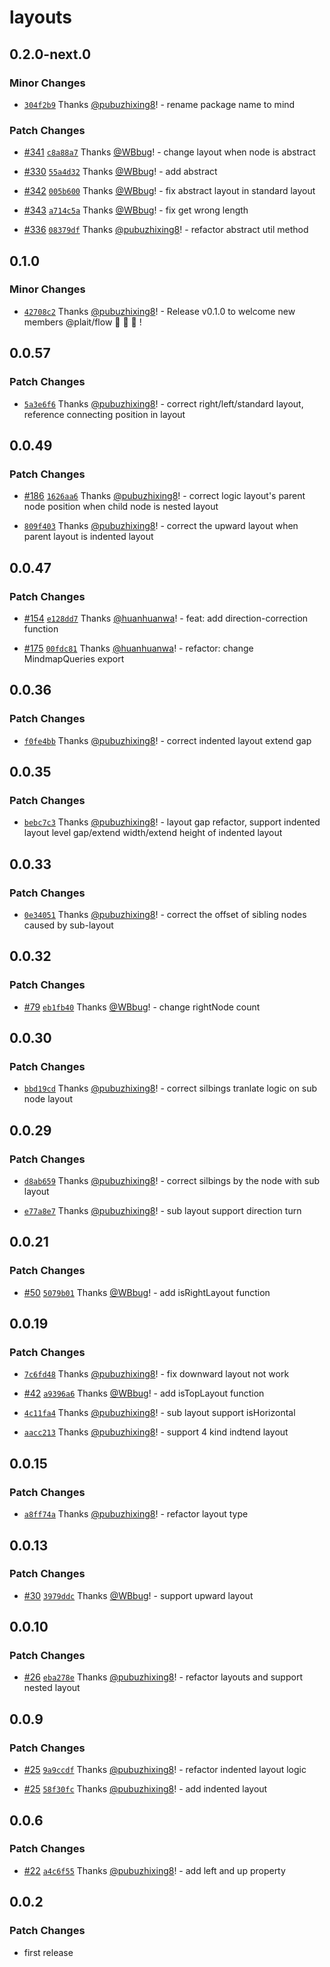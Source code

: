 # layouts

## 0.2.0-next.0

### Minor Changes

-   [`304f2b9`](https://github.com/worktile/plait/commit/304f2b9a613266e5f73b4d3b3403f6ad7aa1b9a2) Thanks [@pubuzhixing8](https://github.com/pubuzhixing8)! - rename package name to mind

### Patch Changes

-   [#341](https://github.com/worktile/plait/pull/341) [`c8a88a7`](https://github.com/worktile/plait/commit/c8a88a74d3c7b430841791c04a89cc70a570ea7a) Thanks [@WBbug](https://github.com/WBbug)! - change layout when node is abstract

*   [#330](https://github.com/worktile/plait/pull/330) [`55a4d32`](https://github.com/worktile/plait/commit/55a4d322455416600da7eb26431052de4f58050f) Thanks [@WBbug](https://github.com/WBbug)! - add abstract

-   [#342](https://github.com/worktile/plait/pull/342) [`005b600`](https://github.com/worktile/plait/commit/005b600391db12d114d4a9b85cf1538e8f2e0834) Thanks [@WBbug](https://github.com/WBbug)! - fix abstract layout in standard layout

*   [#343](https://github.com/worktile/plait/pull/343) [`a714c5a`](https://github.com/worktile/plait/commit/a714c5aacd454c35747fa599642ee8c866893c5d) Thanks [@WBbug](https://github.com/WBbug)! - fix get wrong length

-   [#336](https://github.com/worktile/plait/pull/336) [`08379df`](https://github.com/worktile/plait/commit/08379dfa822039a1ca81c121e41aeb3c34efccbd) Thanks [@pubuzhixing8](https://github.com/pubuzhixing8)! - refactor abstract util method

## 0.1.0

### Minor Changes

-   [`42708c2`](https://github.com/worktile/plait/commit/42708c2880be02ed30280d75fc21bb3f143c7537) Thanks [@pubuzhixing8](https://github.com/pubuzhixing8)! - Release v0.1.0 to welcome new members @plait/flow 🎉 🎉 🎉 !

## 0.0.57

### Patch Changes

-   [`5a3e6f6`](https://github.com/worktile/plait/commit/5a3e6f6fc1f298875d50c369d1135e645934a791) Thanks [@pubuzhixing8](https://github.com/pubuzhixing8)! - correct right/left/standard layout, reference connecting position in layout

## 0.0.49

### Patch Changes

-   [#186](https://github.com/worktile/plait/pull/186) [`1626aa6`](https://github.com/worktile/plait/commit/1626aa6716628c52bf688b65e7e8f1e5a2ae5527) Thanks [@pubuzhixing8](https://github.com/pubuzhixing8)! - correct logic layout's parent node position when child node is nested layout

*   [`809f403`](https://github.com/worktile/plait/commit/809f40328224eaa27887b74481eb200f2d96d323) Thanks [@pubuzhixing8](https://github.com/pubuzhixing8)! - correct the upward layout when parent layout is indented layout

## 0.0.47

### Patch Changes

-   [#154](https://github.com/worktile/plait/pull/154) [`e128dd7`](https://github.com/worktile/plait/commit/e128dd75d4aea49614545e9229bc9aa187c3d681) Thanks [@huanhuanwa](https://github.com/huanhuanwa)! - feat: add direction-correction function

*   [#175](https://github.com/worktile/plait/pull/175) [`00fdc81`](https://github.com/worktile/plait/commit/00fdc814914a7a1051320c3368e61b468e04fa05) Thanks [@huanhuanwa](https://github.com/huanhuanwa)! - refactor: change MindmapQueries export

## 0.0.36

### Patch Changes

-   [`f0fe4bb`](https://github.com/worktile/plait/commit/f0fe4bb34d17493b4e6498a77b6138d808fd13b2) Thanks [@pubuzhixing8](https://github.com/pubuzhixing8)! - correct indented layout extend gap

## 0.0.35

### Patch Changes

-   [`bebc7c3`](https://github.com/worktile/plait/commit/bebc7c343e3f3ecceecc4f1bcfc58fca87dfee4f) Thanks [@pubuzhixing8](https://github.com/pubuzhixing8)! - layout gap refactor, support indented layout level gap/extend width/extend height of indented layout

## 0.0.33

### Patch Changes

-   [`0e34051`](https://github.com/worktile/plait/commit/0e34051a1556ca3f2ad101a9ce1748568812993f) Thanks [@pubuzhixing8](https://github.com/pubuzhixing8)! - correct the offset of sibling nodes caused by sub-layout

## 0.0.32

### Patch Changes

-   [#79](https://github.com/worktile/plait/pull/79) [`eb1fb40`](https://github.com/worktile/plait/commit/eb1fb4075b805783f9e17feca51f879ac9a6e179) Thanks [@WBbug](https://github.com/WBbug)! - change rightNode count

## 0.0.30

### Patch Changes

-   [`bbd19cd`](https://github.com/worktile/plait/commit/bbd19cd80c3a290364993b20f27a80faf3a0bc31) Thanks [@pubuzhixing8](https://github.com/pubuzhixing8)! - correct silbings tranlate logic on sub node layout

## 0.0.29

### Patch Changes

-   [`d8ab659`](https://github.com/worktile/plait/commit/d8ab6594f255aafb89cf96e53cbb80e08facf633) Thanks [@pubuzhixing8](https://github.com/pubuzhixing8)! - correct silbings by the node with sub layout

*   [`e77a8e7`](https://github.com/worktile/plait/commit/e77a8e77e577d0e4c6aa62e548bcaff30520fe1a) Thanks [@pubuzhixing8](https://github.com/pubuzhixing8)! - sub layout support direction turn

## 0.0.21

### Patch Changes

-   [#50](https://github.com/worktile/plait/pull/50) [`5079b01`](https://github.com/worktile/plait/commit/5079b0142f4c62ff8a4b6daea46be3a210568ae8) Thanks [@WBbug](https://github.com/WBbug)! - add isRightLayout function

## 0.0.19

### Patch Changes

-   [`7c6fd48`](https://github.com/worktile/plait/commit/7c6fd4835d6a8dfb32e59626d6ca6ae66fbe2d9c) Thanks [@pubuzhixing8](https://github.com/pubuzhixing8)! - fix downward layout not work

*   [#42](https://github.com/worktile/plait/pull/42) [`a9396a6`](https://github.com/worktile/plait/commit/a9396a6537d057a1934b02df719394a693e36fc8) Thanks [@WBbug](https://github.com/WBbug)! - add isTopLayout function

-   [`4c11fa4`](https://github.com/worktile/plait/commit/4c11fa4d0723c77effdf0e4d6972819b81d52804) Thanks [@pubuzhixing8](https://github.com/pubuzhixing8)! - sub layout support isHorizontal

*   [`aacc213`](https://github.com/worktile/plait/commit/aacc21348f0381112c7a05b00692e0fe21b01248) Thanks [@pubuzhixing8](https://github.com/pubuzhixing8)! - support 4 kind indtend layout

## 0.0.15

### Patch Changes

-   [`a8ff74a`](https://github.com/worktile/plait/commit/a8ff74ab27602faca43131a4d436078e2e524bc1) Thanks [@pubuzhixing8](https://github.com/pubuzhixing8)! - refactor layout type

## 0.0.13

### Patch Changes

-   [#30](https://github.com/worktile/plait/pull/30) [`3979ddc`](https://github.com/worktile/plait/commit/3979ddca9481d52a22b488a0677fbb2e2afdd66c) Thanks [@WBbug](https://github.com/WBbug)! - support upward layout

## 0.0.10

### Patch Changes

-   [#26](https://github.com/worktile/plait/pull/26) [`eba278e`](https://github.com/worktile/plait/commit/eba278e5a65b2f6f3d34e9aa6d0fe1dd7f8cd462) Thanks [@pubuzhixing8](https://github.com/pubuzhixing8)! - refactor layouts and support nested layout

## 0.0.9

### Patch Changes

-   [#25](https://github.com/worktile/plait/pull/25) [`9a9ccdf`](https://github.com/worktile/plait/commit/9a9ccdf1b3d4601c2176e7a346fdd48989d70bb9) Thanks [@pubuzhixing8](https://github.com/pubuzhixing8)! - refactor indented layout logic

*   [#25](https://github.com/worktile/plait/pull/25) [`58f30fc`](https://github.com/worktile/plait/commit/58f30fc685644e3d613242c1c4be5a3ee71a886f) Thanks [@pubuzhixing8](https://github.com/pubuzhixing8)! - add indented layout

## 0.0.6

### Patch Changes

-   [#22](https://github.com/worktile/plait/pull/22) [`a4c6f55`](https://github.com/worktile/plait/commit/a4c6f551e9e77768477814c730659520e5f42193) Thanks [@pubuzhixing8](https://github.com/pubuzhixing8)! - add left and up property

## 0.0.2

### Patch Changes

-   first release
